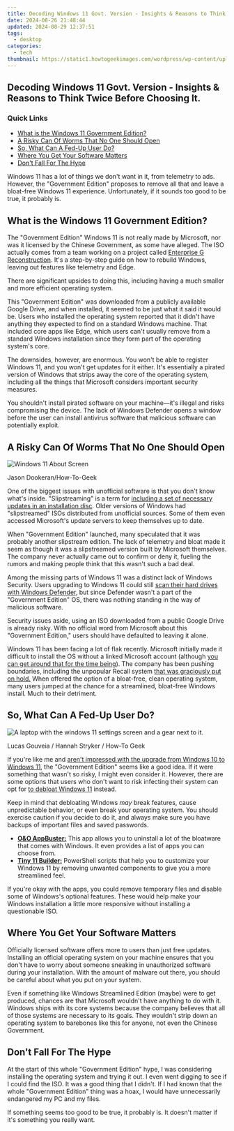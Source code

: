 ```yaml
---
title: Decoding Windows 11 Govt. Version - Insights & Reasons to Think Twice Before Choosing It.
date: 2024-08-26 21:48:44
updated: 2024-08-29 12:37:51
tags:
  - desktop
categories:
  - tech
thumbnail: https://static1.howtogeekimages.com/wordpress/wp-content/uploads/2024/07/a-laptop-with-windows-11-and-an-alert-sign.jpg
---
```


## Decoding Windows 11 Govt. Version - Insights & Reasons to Think Twice Before Choosing It.

### Quick Links

* [What is the Windows 11 Government Edition?](https://on-screen-recording.techidaily.com/new-revolutionize-your-gaming-by-recording-on-win10-for-2024/)
* [A Risky Can Of Worms That No One Should Open](https://facebook-video-content.techidaily.com/updated-in-2024-streamline-your-video-search-on-facebook-tips-and-tricks/)
* [So, What Can A Fed-Up User Do?](https://tech-savvy.techidaily.com/pythons-role-in-harnessing-gpt-3/)
* [Where You Get Your Software Matters](https://visual-screen-recording.techidaily.com/step-by-step-guide-perfecting-voiceovers-in-filming-for-2024/)
* [Don't Fall For The Hype](https://sound-tweaking.techidaily.com/updated-youtube-sound-library/)

 Windows 11 has a lot of things we don't want in it, from telemetry to ads. However, the "Government Edition" proposes to remove all that and leave a bloat-free Windows 11 experience. Unfortunately, if it sounds too good to be true, it probably is.

##  What is the Windows 11 Government Edition? 

 The "Government Edition" Windows 11 is not really made by Microsoft, nor was it licensed by the Chinese Government, as some have alleged. The ISO actually comes from a team working on a project called [Enterprise G Reconstruction](https://github.com/xLSX285/EnterpriseG). It's a step-by-step guide on how to rebuild Windows, leaving out features like telemetry and Edge.

 There are significant upsides to doing this, including having a much smaller and more efficient operating system. 

 This "Government Edition" was downloaded from a publicly available Google Drive, and when installed, it seemed to be just what it said it would be. Users who installed the operating system reported that it didn't have anything they expected to find on a standard Windows machine. That included core apps like Edge, which users can't usually remove from a standard Windows installation since they form part of the operating system's core.

 The downsides, however, are enormous. You won't be able to register Windows 11, and you won't get updates for it either. It's essentially a pirated version of Windows that strips away the core of the operating system, including all the things that Microsoft considers important security measures.

 You shouldn't install pirated software on your machine—it's illegal and risks compromising the device. The lack of Windows Defender opens a window before the user can install antivirus software that malicious software can potentially exploit. 

##  A Risky Can Of Worms That No One Should Open

![Windows 11 About Screen](https://static1.howtogeekimages.com/wordpress/wp-content/uploads/2024/07/windows-11-about-screen.png) 

Jason Dookeran/How-To-Geek

 One of the biggest issues with unofficial software is that you don't know what's inside. "Slipstreaming" is a term for [including a set of necessary updates in an installation disc](https://www.techjunkie.com/what-is-slipstreaming/). Older versions of Windows had "slipstreamed" ISOs distributed from unofficial sources. Some of them even accessed Microsoft's update servers to keep themselves up to date.

 When "Government Edition" launched, many speculated that it was probably another slipstream edition. The lack of telemetry and bloat made it seem as though it was a slipstreamed version built by Microsoft themselves. The company never actually came out to confirm or deny it, fueling the rumors and making people think that this wasn't such a bad deal.

 Among the missing parts of Windows 11 was a distinct lack of Windows Security. Users upgrading to Windows 11 could still [scan their hard drives with Windows Defender](https://howto.techidaily.com/restore-missing-app-icon-on-lava-yuva-2-step-by-step-solutions-drfone-by-drfone-fix-android-problems-fix-android-problems/), but since Defender wasn't a part of the "Government Edition" OS, there was nothing standing in the way of malicious software.

 Security issues aside, using an ISO downloaded from a public Google Drive is already risky. With no official word from Microsoft about this "Government Edition," users should have defaulted to leaving it alone. 

 Windows 11 has been facing a lot of flak recently. Microsoft initially made it difficult to install the OS without a linked Microsoft account (although [you can get around that for the time being](https://fox-friendly.techidaily.com/updated-asus-mg28uq-elevating-your-visual-experience-to-new-heights-for-2024/)). The company has been pushing boundaries, including the unpopular Recall system [that was graciously put on hold.](https://youtube-docs.techidaily.com/ing-tips-select-the-top-5-url-shrinkers-for-youtube-for-2024/) When offered the option of a bloat-free, clean operating system, many users jumped at the chance for a streamlined, bloat-free Windows install. Much to their detriment. 

##  So, What Can A Fed-Up User Do?

![A laptop with the windows 11 settings screen and a gear next to it.](https://static1.howtogeekimages.com/wordpress/wp-content/uploads/2024/07/a-laptop-with-the-windows-11-settings-screen-and-a-gear-next-to-it.jpg) 

Lucas Gouveia / Hannah Stryker / How-To Geek

 If you're like me and [aren't impressed with the upgrade from Windows 10 to Windows 11](https://android-pokemon-go.techidaily.com/in-2024-why-does-the-pokemon-go-battle-league-not-available-on-oppo-reno-10-proplus-5g-drfone-by-drfone-virtual-android/), the "Government Edition" seems like a good idea. If it were something that wasn't so risky, I might even consider it. However, there are some options that users who don't want to risk infecting their system can opt for [to debloat Windows 11](https://sim-unlock.techidaily.com/in-2024-how-to-unlock-sim-cards-of-xiaomi-14-pro-without-puk-codes-by-drfone-android/) instead.

 Keep in mind that debloating Windows _may_ break features, cause unpredictable behavior, or even break your operating system. You should exercise caution if you decide to do it, and always make sure you have backups of important files and saved passwords. 

* [**O&O AppBuster:**](https://www.anrdoezrs.net/links/3607085/type/dlg/sid/UUhtgUeUpU2004226/https://www.oo-software.com/en/ooappbuster) This app allows you to uninstall a lot of the bloatware that comes with Windows. It even provides a list of apps you can choose from.
* **[Tiny 11 Builder:](https://github.com/ntdevlabs/tiny11builder)** PowerShell scripts that help you to customize your Windows 11 by removing unwanted components to give you a more streamlined feel.

 If you're okay with the apps, you could remove temporary files and disable some of Windows's optional features. These would help make your Windows installation a little more responsive without installing a questionable ISO.

##  Where You Get Your Software Matters

 Officially licensed software offers more to users than just free updates. Installing an official operating system on your machine ensures that you don't have to worry about someone sneaking in unauthorized software during your installation. With the amount of malware out there, you should be careful about what you put on your system.

 Even if something like Windows Streamlined Edition (maybe) were to get produced, chances are that Microsoft wouldn't have anything to do with it. Windows ships with its core systems because the company believes that all of those systems are necessary to its goals. They wouldn't strip down an operating system to barebones like this for anyone, not even the Chinese Government.

##  Don't Fall For The Hype

 At the start of this whole "Government Edition" hype, I was considering installing the operating system and trying it out. I even went digging to see if I could find the ISO. It was a good thing that I didn't. If I had known that the whole "Government Edition" thing was a hoax, I would have unnecessarily endangered my PC and my files.

 If something seems too good to be true, it probably is. It doesn't matter if it's something you really want.

<ins class="adsbygoogle"
     style="display:block"
     data-ad-format="autorelaxed"
     data-ad-client="ca-pub-7571918770474297"
     data-ad-slot="1223367746"></ins>



<ins class="adsbygoogle"
     style="display:block"
     data-ad-client="ca-pub-7571918770474297"
     data-ad-slot="8358498916"
     data-ad-format="auto"
     data-full-width-responsive="true"></ins>
